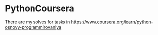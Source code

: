 # PythonCoursera
There are my solves for tasks in https://www.coursera.org/learn/python-osnovy-programmirovaniya
